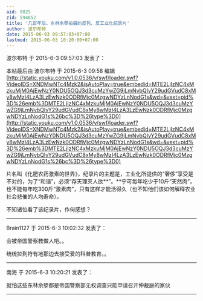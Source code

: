```yaml
---
aid: 9025
zid: 594852
title: '几百年后，东林余孽拍摄的反髡、反工业化纪录片'
author: 波尔布特
date: 2015-06-03 09:57:03+07:00
lastmod: 2015-06-03 10:20:00+07:00
---
```


波尔布特 于 2015-6-3 09:57:03 发表了：

本帖最后由 波尔布特 于 2015-6-3 09:58 编辑 [http://static.youku.com/v1.0.0536/v/swf/loader.swf?VideoIDS=XNDMwNTc4Mzk2&isAutoPlay=true&embedid=MTE2LjIzNC4xMzkuMjM0AjEwNzY0NDU5OQJ3d3cuMzYwZG9jLmNvbQIvY29udGVudC8xMy8wMzI4LzA3LzEwNzk0ODRfMjc0MzgwNDYzLnNodG1s&wd=&vext=pid%3D%26emb%3DMTE2LjIzNC4xMzkuMjM0AjEwNzY0NDU5OQJ3d3cuMzYwZG9jLmNvbQIvY29udGVudC8xMy8wMzI4LzA3LzEwNzk0ODRfMjc0MzgwNDYzLnNodG1s%26bc%3D%26type%3D0](http://static.youku.com/v1.0.0536/v/swf/loader.swf?VideoIDS=XNDMwNTc4Mzk2&isAutoPlay=true&embedid=MTE2LjIzNC4xMzkuMjM0AjEwNzY0NDU5OQJ3d3cuMzYwZG9jLmNvbQIvY29udGVudC8xMy8wMzI4LzA3LzEwNzk0ODRfMjc0MzgwNDYzLnNodG1s&wd=&vext=pid%3D%26emb%3DMTE2LjIzNC4xMzkuMjM0AjEwNzY0NDU5OQJ3d3cuMzYwZG9jLmNvbQIvY29udGVudC8xMy8wMzI4LzA3LzEwNzk0ODRfMjc0MzgwNDYzLnNodG1s%26bc%3D%26type%3D0)

片名叫《化肥农药激素的世界》，纪录片的主题是，工业化所提供的“奢侈”享受是不对的，为了“和谐”，必须“存天理灭人欲**”。**宁可每年吃少于10斤“天然肉”，也不能每年吃300斤“激素肉”，只有这样才能活得久（也不知他们该如何解释农业社会悲催的人均寿命）。

不知诸位看了该纪录片，作何感想？

---------

Brain1127 于 2015-6-3 10:02:32 发表了：

会被帝国警察教做人吧。。

统统拉到符有地那边去接受爱的科普教育。。

---------

南海 于 2015-6-3 10:20:21 发表了：

就怕这些东林余孽都是帝国警察部无权调查只能申请召开仲裁庭的家伙

---------

